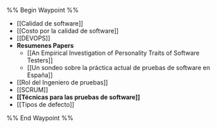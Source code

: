 %% Begin Waypoint %%
- [[Calidad de software]]
- [[Costo por la calidad de software]]
- [[DEVOPS]]
- **Resumenes Papers**
	- [[An Empirical Investigation of Personality Traits of Software Testers]]
	- [[Un sondeo sobre la práctica actual de pruebas de software en España]]
- [[Rol del Ingeniero de pruebas]]
- [[SCRUM]]
- **[[Técnicas para las pruebas de software]]**
- [[Tipos de defecto]]

%% End Waypoint %%